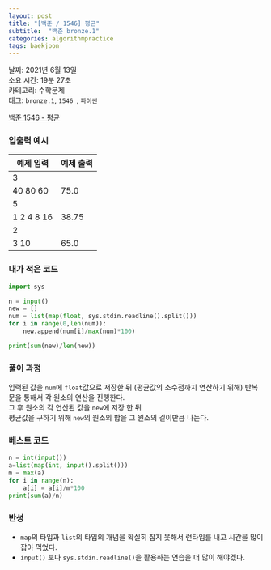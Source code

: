 ```yaml
---
layout: post
title: "[백준 / 1546] 평균"
subtitle:  "백준 bronze.1"
categories: algorithmpractice
tags: baekjoon
---
```


날짜: 2021년 6월 13일  
소요 시간: 19분 27초  
카테고리: 수학문제  
태그: `bronze.1`, `1546 `, `파이썬`   


[백준 1546 - 평균](https://www.acmicpc.net/problem/1546)

### 입출력 예시  

|예제 입력|예제 출력|
|---|---|
|3  
40 80 60|75.0|
|5  
1 2 4 8 16|38.75|
|2  
3 10|65.0|  

  
### 내가 적은 코드

```python
import sys

n = input()
new = []
num = list(map(float, sys.stdin.readline().split()))
for i in range(0,len(num)):
    new.append(num[i]/max(num)*100)

print(sum(new)/len(new))
```
   
### 풀이 과정   
  
입력된 값을 `num`에 `float`값으로 저장한 뒤 (평균값의 소수점까지 연산하기 위해) 반복문을 통해서 각 원소의 연산을 진행한다.  
그 후 원소의 각 연산된 값을 `new`에 저장 한 뒤  
평균값을 구하기 위해 `new`의 원소의 합을 그 원소의 길이만큼 나눈다.  
  
### 베스트 코드

```python
n = int(input())
a=list(map(int, input().split()))
m = max(a)
for i in range(n):
    a[i] = a[i]/m*100
print(sum(a)/n)
```

### 반성

- `map`의 타입과 `list`의 타입의 개념을 확실히 잡지 못해서 런타임를 내고 시간을 많이 잡아 먹었다.  
- `input()` 보다 `sys.stdin.readline()`을 활용하는 연습을 더 많이 해야겠다.
